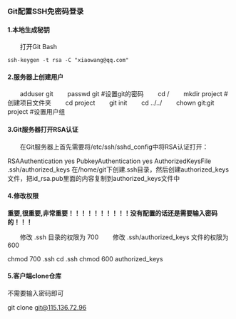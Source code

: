 ### Git配置SSH免密码登录

#### 1.本地生成秘钥
　　打开Git Bash

    ssh-keygen -t rsa -C "xiaowang@qq.com"
#### 2.服务器上创建用户

　　adduser git
　　passwd git #设置git的密码
　　cd /
　　mkdir project #创建项目文件夹
　　cd project
　　git init
　　cd ../../
　　chown git:git project #设置用户组
#### 3.Git服务器打开RSA认证
　　在Git服务器上首先需要将/etc/ssh/sshd_config中将RSA认证打开：

RSAAuthentication yes
PubkeyAuthentication yes
AuthorizedKeysFile  .ssh/authorized_keys
在/home/git下创建.ssh目录，然后创建authorized_keys文件，把id_rsa.pub里面的内容复制到authorized_keys文件中

#### 4.修改权限

**重要,很重要,非常重要！！！！！！！！！！没有配置的话还是需要输入密码的！！！**

　　修改 .ssh 目录的权限为 700
　　修改 .ssh/authorized_keys 文件的权限为 600

chmod 700 .ssh
cd .ssh
chmod 600 authorized_keys

#### 5.客户端clone仓库

不需要输入密码即可

git clone git@115.136.72.96
